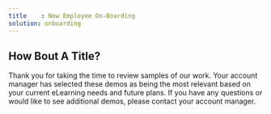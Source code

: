 ```yaml
---
title    : New Employee On-Boarding
solution: onboarding
---
```

## How Bout A Title?

Thank you for taking the time to review samples of our work. Your account manager has selected these demos as being the most relevant based on your current eLearning needs and future plans. If you have any questions or would like to see additional demos, please contact your account manager.
